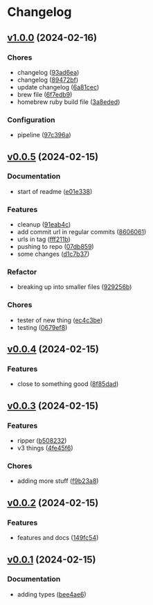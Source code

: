 # Changelog

## [v1.0.0](https://github.com/richard-egeli/gochangelog/compare/v1.0.0%0DHEAD) (2024-02-16)

### Chores

- changelog ([93ad6ea](https://github.com/richard-egeli/gochangelog/commit/93ad6eacd4954a9d78b78ccbe459c8dfdcb35c16))
- changelog ([89472bf](https://github.com/richard-egeli/gochangelog/commit/89472bfa2afa54b9e4dca3eec7df5dc0790b8675))
- update changelog ([6a81cec](https://github.com/richard-egeli/gochangelog/commit/6a81cec0b6cfe54d69bf0c5c010a3b70df408a75))
- brew file ([6f7edb9](https://github.com/richard-egeli/gochangelog/commit/6f7edb9f6d47ba37955e8079fa12832cce51acf1))
- homebrew ruby build file ([3a8eded](https://github.com/richard-egeli/gochangelog/commit/3a8ededeeead48b2b8f4dfaf3e39f1916457c71d))

### Configuration

- pipeline ([97c396a](https://github.com/richard-egeli/gochangelog/commit/97c396a65b9728eeb47047b44097ece891520040))

## [v0.0.5](https://github.com/richard-egeli/gochangelog/compare/v0.0.5%0Dv1.0.0) (2024-02-15)

### Documentation

- start of readme ([e01e338](https://github.com/richard-egeli/gochangelog/commit/e01e3387c711e6bbbe719fc103d17636cd611d66))

### Features

- cleanup ([91eab4c](https://github.com/richard-egeli/gochangelog/commit/91eab4ca944f7881e1ad7e1b7d5d046612e52552))
- add commit url in regular commits ([8606061](https://github.com/richard-egeli/gochangelog/commit/86060614101f49a688b60baa70016b78d28a2140))
- urls in tag ([fff211b](https://github.com/richard-egeli/gochangelog/commit/fff211b3fc283505531fe4cbf07b3ab7f92482cf))
- pushing to repo ([07db859](https://github.com/richard-egeli/gochangelog/commit/07db8591bca741b09df4945874853347be6ef371))
- some changes ([d1c7b37](https://github.com/richard-egeli/gochangelog/commit/d1c7b373f46e93168326a159e7c76dcef0f959b5))

### Refactor

- breaking up into smaller files ([929256b](https://github.com/richard-egeli/gochangelog/commit/929256b86e401ffbfaeb4e03f4295902b66fa683))

### Chores

- tester of new thing ([ec4c3be](https://github.com/richard-egeli/gochangelog/commit/ec4c3be4ae7df9415b3f6161efdaa6e9ee6f61d3))
- testing ([0679ef8](https://github.com/richard-egeli/gochangelog/commit/0679ef85c14076584d91519fdd892b0ab5b307e0))

## [v0.0.4](https://github.com/richard-egeli/gochangelog/compare/v0.0.4%0Dv0.0.5) (2024-02-15)

### Features

- close to something good ([8f85dad](https://github.com/richard-egeli/gochangelog/commit/8f85dad7555360703655146673d6fab93b0931ff))

## [v0.0.3](https://github.com/richard-egeli/gochangelog/compare/v0.0.3%0Dv0.0.4) (2024-02-15)

### Features

- ripper ([b508232](https://github.com/richard-egeli/gochangelog/commit/b5082323c5ead2d364b52794eaa99cf7e940059e))
- v3 things ([4fe45f6](https://github.com/richard-egeli/gochangelog/commit/4fe45f6ea0b281d14f6a8a9e46bd6130f9880486))

### Chores

- adding more stuff ([f9b23a8](https://github.com/richard-egeli/gochangelog/commit/f9b23a8020b69500cea2b5f17e3749fd8899a382))

## [v0.0.2](https://github.com/richard-egeli/gochangelog/compare/v0.0.2%0Dv0.0.3) (2024-02-15)

### Features

- features and docs ([149fc54](https://github.com/richard-egeli/gochangelog/commit/149fc542cc21a0d879fcd05b0f0de1db36dc56f1))

## [v0.0.1](https://github.com/richard-egeli/gochangelog/compare/v0.0.1%0Dv0.0.2) (2024-02-15)

### Documentation

- adding types ([bee4ae6](https://github.com/richard-egeli/gochangelog/commit/bee4ae600d321a7533bf27fba5490d3e85b706c4))

